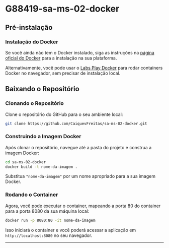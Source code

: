 # G88419-sa-ms-02-docker

## Pré-instalação

### Instalação do Docker

Se você ainda não tem o Docker instalado, siga as instruções na [página oficial do Docker](https://docs.docker.com/get-docker/) para a instalação na sua plataforma.

Alternativamente, você pode usar o [Labs Play Docker](https://labs.play-with-docker.com/) para rodar containers Docker no navegador, sem precisar de instalação local.

## Baixando o Repositório

### Clonando o Repositório

Clone o repositório do GitHub para o seu ambiente local:

```bash
git clone https://github.com/CaiquevFreitas/sa-ms-02-docker.git
```

### Construindo a Imagem Docker

Após clonar o repositório, navegue até a pasta do projeto e construa a imagem Docker:

```bash
cd sa-ms-02-docker
docker build -t nome-da-imagem .
```

Substitua `"nome-da-imagem"` por um nome apropriado para a sua imagem Docker.

### Rodando o Container

Agora, você pode executar o container, mapeando a porta 80 do container para a porta 8080 da sua máquina local:

```bash
docker run -p 8080:80 -it nome-da-imagem
```

Isso iniciará o container e você poderá acessar a aplicação em `http://localhost:8080` no seu navegador.

---
